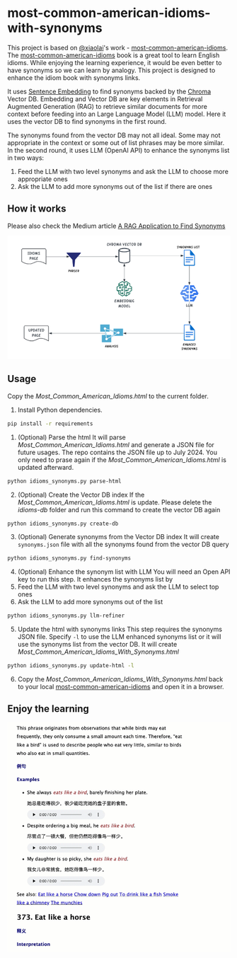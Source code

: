 # most-common-american-idioms-with-synonyms

This project is based on [@xiaolai](https://github.com/xiaolai)'s work -  [most-common-american-idioms](https://github.com/xiaolai/most-common-american-idioms). The [most-common-american-idioms](https://github.com/xiaolai/most-common-american-idioms) book is a great tool to learn English idioms. While enjoying the learning experience, it would be even better to have synonyms so we can learn by analogy. This project is designed to enhance the idiom book with synonyms links. 

It uses [Sentence Embedding](https://en.wikipedia.org/wiki/Sentence_embedding) to find synonyms backed by the [Chroma](https://docs.trychroma.com/) Vector DB. Embedding and Vector DB are key elements in Retrieval Augmented Generation (RAG) to retrieve similar documents for more context before feeding into an Large Language Model (LLM) model. Here it uses the vector DB to find synonyms in the first round.

The synonyms found from the vector DB may not all ideal. Some may not appropriate in the context or some out of list phrases may be more similar. In the second round, it uses LLM (OpenAI API) to enhance the synonyms list in two ways:
1. Feed the LLM with two level synonyms and ask the LLM to choose more appropriate ones
2. Ask the LLM to add more synonyms out of the list if there are ones


## How it works
Please also check the Medium article [A RAG Application to Find Synonyms](https://medium.com/@yuxiaojian/a-rag-application-to-find-synonyms-005e3afae6f8)
<p align="center">
  <img src="images/workflow.png">
</p>

## Usage

Copy the *Most_Common_American_Idioms.html* to the current folder. 

1. Install Python dependencies. 
```bash
pip install -r requirements
```

1. (Optional) Parse the html
It will parse *Most_Common_American_Idioms.html* and generate a JSON file for future usages. The repo contains the JSON file up to July 2024. You only need to prase again if the *Most_Common_American_Idioms.html* is updated afterward. 
```bash
python idioms_synonyms.py parse-html
```

2. (Optional) Create the Vector DB index
If the *Most_Common_American_Idioms.html* is update. Please delete the *idioms-db* folder and run this command to create the vector DB again
```bash
python idioms_synonyms.py create-db
```

3. (Optional) Generate synonyms from the Vector DB index 
It will create `synonyms.json` file with all the synonyms found from the vector DB query

```bash
python idioms_synonyms.py find-synonyms
```

4. (Optional) Enhance the synonym list with LLM 
You will need an Open API key to run this step. It enhances the synonyms list by
1. Feed the LLM with two level synonyms and ask the LLM to select top ones
2. Ask the LLM to add more synonyms out of the list
```bash
python idioms_synonyms.py llm-refiner
```

5. Update the html with synonyms links
This step requires the synonyms JSON file. Specify `-l` to use the LLM enhanced synonyms list or it will use the synonyms list from the vector DB. It will create *Most_Common_American_Idioms_With_Synonyms.html*
```bash
python idioms_synonyms.py update-html -l
```

6. Copy the *Most_Common_American_Idioms_With_Synonyms.html* back to your local [most-common-american-idioms](https://github.com/xiaolai/most-common-american-idioms) and open it in a browser. 

## Enjoy the learning
<p align="center">
  <img src="images/demo.gif">
</p>